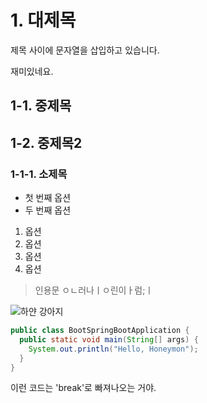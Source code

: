 # 1. 대제목

제목 사이에 문자열을 삽입하고 있습니다. 

재미있네요.

## 1-1. 중제목

## 1-2. 중제목2

### 1-1-1. 소제목

- 첫 번째 옵션
- 두 번째 옵션

1. 옵션
1. 옵션
1. 옵션
1. 옵션

> 인용문
> ㅇㄴ러나ㅣㅇ린이ㅏ럼;ㅣ

![하얀 강아지](https://i.esdrop.com/d/ZklKfna5T3.jpg)

```java
public class BootSpringBootApplication {
  public static void main(String[] args) {
    System.out.println("Hello, Honeymon");
  }
}
```

이런 코드는 'break'로 빠져나오는 거야.